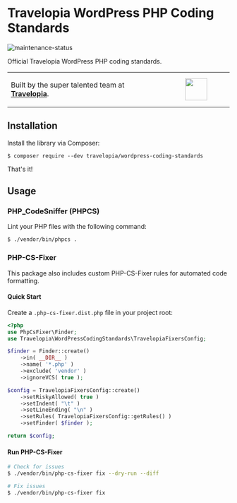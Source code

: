 # Travelopia WordPress PHP Coding Standards

![maintenance-status](https://img.shields.io/badge/maintenance-actively--developed-brightgreen.svg)

Official Travelopia WordPress PHP coding standards.

<table width="100%">
	<tr>
		<td align="left" width="70%">
            <p>Built by the super talented team at <strong><a href="https://www.travelopia.com/work-with-us/">Travelopia</a></strong>.</p>
		</td>
		<td align="center" width="30%">
			<img src="https://www.travelopia.com/wp-content/themes/travelopia/assets/svg/logo-travelopia-circle.svg" width="50" />
		</td>
	</tr>
</table>

## Installation
Install the library via Composer:

```
$ composer require --dev travelopia/wordpress-coding-standards
```

That's it!

## Usage

### PHP_CodeSniffer (PHPCS)
Lint your PHP files with the following command:

```bash
$ ./vendor/bin/phpcs .
```

### PHP-CS-Fixer

This package also includes custom PHP-CS-Fixer rules for automated code formatting.

#### Quick Start

Create a `.php-cs-fixer.dist.php` file in your project root:

```php
<?php
use PhpCsFixer\Finder;
use Travelopia\WordPressCodingStandards\TravelopiaFixersConfig;

$finder = Finder::create()
    ->in( __DIR__ )
    ->name( '*.php' )
    ->exclude( 'vendor' )
    ->ignoreVCS( true );

$config = TravelopiaFixersConfig::create()
    ->setRiskyAllowed( true )
    ->setIndent( "\t" )
    ->setLineEnding( "\n" )
    ->setRules( TravelopiaFixersConfig::getRules() )
    ->setFinder( $finder );

return $config;
```

#### Run PHP-CS-Fixer

```bash
# Check for issues
$ ./vendor/bin/php-cs-fixer fix --dry-run --diff

# Fix issues
$ ./vendor/bin/php-cs-fixer fix
```
